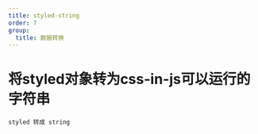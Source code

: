 ```yaml
---
title: styled-string
order: 7
group:
  title: 数据转换
---
```


# 将styled对象转为css-in-js可以运行的字符串

<code src="./StyledToString.tsx">styled 转成 string</code>

